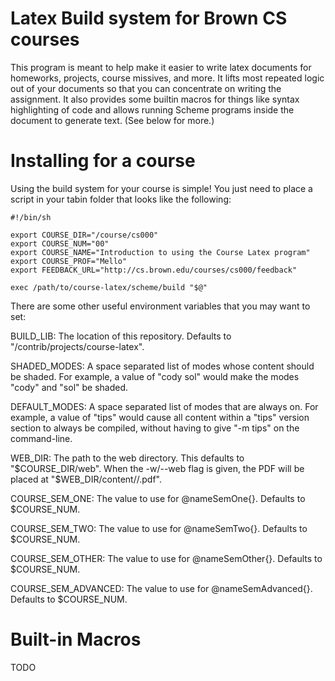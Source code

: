 Latex Build system for Brown CS courses
=======================================

This program is meant to help make it easier to write latex documents for
homeworks, projects, course missives, and more. It lifts most repeated
logic out of your documents so that you can concentrate on writing the
assignment. It also provides some builtin macros for things like syntax
highlighting of code and allows running Scheme programs inside the document
to generate text. (See below for more.)


Installing for a course
=======================

Using the build system for your course is simple! You just need to place a
script in your tabin folder that looks like the following:

```shell
#!/bin/sh

export COURSE_DIR="/course/cs000"
export COURSE_NUM="00"
export COURSE_NAME="Introduction to using the Course Latex program"
export COURSE_PROF="Mello"
export FEEDBACK_URL="http://cs.brown.edu/courses/cs000/feedback"

exec /path/to/course-latex/scheme/build "$@"
```

There are some other useful environment variables that you may want to set:

BUILD_LIB:
  The location of this repository. Defaults to "/contrib/projects/course-latex".

SHADED_MODES:
  A space separated list of modes whose content should be shaded. For example,
  a value of "cody sol" would make the modes "cody" and "sol" be shaded.

DEFAULT_MODES:
  A space separated list of modes that are always on. For example, a value
  of "tips" would cause all content within a "tips" version section to
  always be compiled, without having to give "-m tips" on the command-line.

WEB_DIR:
  The path to the web directory. This defaults to "$COURSE_DIR/web". When
  the -w/--web flag is given, the PDF will be placed at
  "$WEB_DIR/content/<type>/<name>.pdf".

COURSE_SEM_ONE:
  The value to use for @nameSemOne{}. Defaults to $COURSE_NUM.

COURSE_SEM_TWO:
  The value to use for @nameSemTwo{}. Defaults to $COURSE_NUM.

COURSE_SEM_OTHER:
  The value to use for @nameSemOther{}. Defaults to $COURSE_NUM.

COURSE_SEM_ADVANCED:
  The value to use for @nameSemAdvanced{}. Defaults to $COURSE_NUM.

Built-in Macros
===============

TODO
